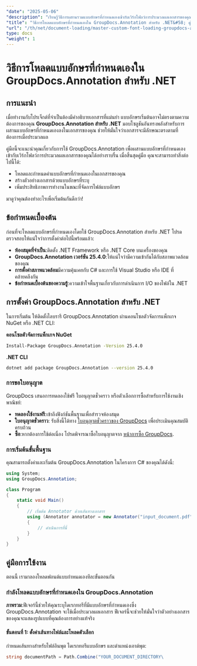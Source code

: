 ```yaml
---
"date": "2025-05-06"
"description": "เรียนรู้วิธีการผสานรวมแบบอักษรที่กำหนดเองเข้ากับเวิร์กโฟลว์การประมวลผลเอกสารของคุณโดยใช้ GroupDocs.Annotation สำหรับ .NET ปรับปรุงคำอธิบายประกอบของคุณด้วยรูปแบบแบบอักษรที่แม่นยำ"
"title": "วิธีการโหลดแบบอักษรที่กำหนดเองใน GroupDocs.Annotation สำหรับ .NET&#58; คู่มือฉบับสมบูรณ์"
"url": "/th/net/document-loading/master-custom-font-loading-groupdocs-annotation-dotnet/"
type: docs
"weight": 1
---
```


# วิธีการโหลดแบบอักษรที่กำหนดเองใน GroupDocs.Annotation สำหรับ .NET

## การแนะนำ

เมื่อทำงานกับโปรเจ็กต์ที่จำเป็นต้องมีคำอธิบายเอกสารที่แม่นยำ แบบอักษรเริ่มต้นอาจไม่ตรงตามความต้องการของคุณ **GroupDocs.Annotation สำหรับ .NET** มอบโซลูชันอันทรงพลังสำหรับการผสานแบบอักษรที่กำหนดเองลงในเอกสารของคุณ ช่วยให้มั่นใจว่าเอกสารจะมีลักษณะตรงตามที่ต้องการเมื่อประมวลผล

คู่มือนี้จะแนะนำคุณเกี่ยวกับการใช้ GroupDocs.Annotation เพื่อผสานแบบอักษรที่กำหนดเองเข้ากับเวิร์กโฟลว์การประมวลผลเอกสารของคุณได้อย่างราบรื่น เมื่อสิ้นสุดคู่มือ คุณจะสามารถทำสิ่งต่อไปนี้ได้:
- โหลดและกำหนดค่าแบบอักษรที่กำหนดเองในเอกสารของคุณ
- สร้างตัวอย่างเอกสารด้วยแบบอักษรที่ระบุ
- เพิ่มประสิทธิภาพการทำงานในขณะที่จัดการไฟล์แบบอักษร

มาดูว่าคุณต้องทำอะไรเพื่อเริ่มต้นกันดีกว่า!

## ข้อกำหนดเบื้องต้น

ก่อนที่จะโหลดแบบอักษรที่กำหนดเองโดยใช้ GroupDocs.Annotation สำหรับ .NET โปรดตรวจสอบให้แน่ใจว่าการตั้งค่าต่อไปนี้พร้อมแล้ว:
- **ห้องสมุดที่จำเป็น**:ติดตั้ง .NET Framework หรือ .NET Core บนเครื่องของคุณ
- **GroupDocs.Annotation เวอร์ชัน 25.4.0**:ให้แน่ใจว่ามีความเข้ากันได้กับสภาพแวดล้อมของคุณ
- **การตั้งค่าสภาพแวดล้อม**มีความคุ้นเคยกับ C# และการใช้ Visual Studio หรือ IDE ที่คล้ายคลึงกัน
- **ข้อกำหนดเบื้องต้นของความรู้**:ความเข้าใจพื้นฐานเกี่ยวกับการดำเนินการ I/O ของไฟล์ใน .NET

## การตั้งค่า GroupDocs.Annotation สำหรับ .NET

ในการเริ่มต้น ให้ติดตั้งไลบรารี GroupDocs.Annotation ผ่านคอนโซลตัวจัดการแพ็กเกจ NuGet หรือ .NET CLI:

**คอนโซลตัวจัดการแพ็กเกจ NuGet**
```bash
Install-Package GroupDocs.Annotation -Version 25.4.0
```

**\.NET CLI**
```bash
dotnet add package GroupDocs.Annotation --version 25.4.0
```

### การขอใบอนุญาต

GroupDocs เสนอการทดลองใช้ฟรี ใบอนุญาตชั่วคราว หรือตัวเลือกการซื้อสำหรับการใช้งานเชิงพาณิชย์:
- **ทดลองใช้งานฟรี**:เข้าถึงฟังก์ชันพื้นฐานเพื่อสำรวจห้องสมุด
- **ใบอนุญาตชั่วคราว**: รับสิ่งนี้ได้ทาง [ใบอนุญาตชั่วคราวของ GroupDocs](https://purchase.groupdocs.com/temporary-license/) เพื่อประเมินคุณสมบัติครบถ้วน
- **ซื้อ**:หากต้องการใช้ต่อเนื่อง โปรดพิจารณาซื้อใบอนุญาตจาก [หน้าการซื้อ GroupDocs](https://purchase-groupdocs.com/buy).

### การเริ่มต้นขั้นพื้นฐาน

คุณสามารถตั้งค่าและเริ่มต้น GroupDocs.Annotation ในโครงการ C# ของคุณได้ดังนี้:

```csharp
using System;
using GroupDocs.Annotation;

class Program
{
    static void Main()
    {
        // เริ่มต้น Annotator ด้วยเส้นทางเอกสาร
        using (Annotator annotator = new Annotator("input_document.pdf"))
        {
            // ดำเนินการที่นี่
        }
    }
}
```

## คู่มือการใช้งาน

ตอนนี้ เรามาลองโหลดฟอนต์แบบกำหนดเองทีละขั้นตอนกัน

### กำลังโหลดแบบอักษรที่กำหนดเองใน GroupDocs.Annotation

**ภาพรวม**:ฟีเจอร์นี้ช่วยให้คุณระบุไดเรกทอรีที่มีแบบอักษรที่กำหนดเองซึ่ง GroupDocs.Annotation จะใช้เมื่อประมวลผลเอกสาร ฟีเจอร์นี้จะช่วยให้มั่นใจว่าตัวอย่างเอกสารของคุณจะแสดงรูปแบบที่คุณต้องการอย่างแท้จริง

#### ขั้นตอนที่ 1: ตั้งค่าเส้นทางไฟล์และโหลดตัวเลือก

กำหนดเส้นทางสำหรับไฟล์อินพุต ไดเรกทอรีแบบอักษร และตำแหน่งเอาต์พุต:

```csharp
string documentPath = Path.Combine("YOUR_DOCUMENT_DIRECTORY\